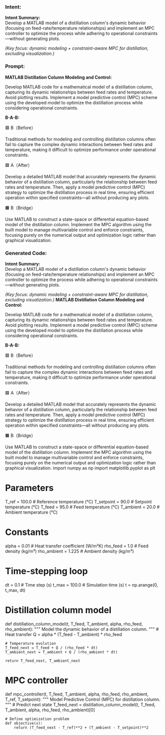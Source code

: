 ### Intent:
**Intent Summary:**  
Develop a MATLAB model of a distillation column's dynamic behavior (focusing on feed-rate/temperature relationships) and implement an MPC controller to optimize the process while adhering to operational constraints—without generating plots.  

*(Key focus: dynamic modeling + constraint-aware MPC for distillation, excluding visualization.)*

### Prompt:
**MATLAB Distillation Column Modeling and Control:**

Develop MATLAB code for a mathematical model of a distillation column, capturing its dynamic relationships between feed rates and temperature. Avoid plotting results.
Implement a model predictive control (MPC) scheme using the developed model to optimize the distillation process while considering operational constraints.

**B-A-B:**

🟥 B（Before）

Traditional methods for modeling and controlling distillation columns often fail to capture the complex dynamic interactions between feed rates and temperature, making it difficult to optimize performance under operational constraints.

🟩 A（After）

Develop a detailed MATLAB model that accurately represents the dynamic behavior of a distillation column, particularly the relationship between feed rates and temperature. Then, apply a model predictive control (MPC) strategy to optimize the distillation process in real time, ensuring efficient operation within specified constraints—all without producing any plots.

🟧 B（Bridge）

Use MATLAB to construct a state-space or differential equation-based model of the distillation column. Implement the MPC algorithm using the built model to manage multivariable control and enforce constraints, focusing purely on the numerical output and optimization logic rather than graphical visualization.

### Generated Code:
**Intent Summary:**  
Develop a MATLAB model of a distillation column's dynamic behavior (focusing on feed-rate/temperature relationships) and implement an MPC controller to optimize the process while adhering to operational constraints—without generating plots.  

*(Key focus: dynamic modeling + constraint-aware MPC for distillation, excluding visualization.)*
**MATLAB Distillation Column Modeling and Control:**

Develop MATLAB code for a mathematical model of a distillation column, capturing its dynamic relationships between feed rates and temperature. Avoid plotting results.
Implement a model predictive control (MPC) scheme using the developed model to optimize the distillation process while considering operational constraints.

**B-A-B:**

🟥 B（Before）

Traditional methods for modeling and controlling distillation columns often fail to capture the complex dynamic interactions between feed rates and temperature, making it difficult to optimize performance under operational constraints.

🟩 A（After）

Develop a detailed MATLAB model that accurately represents the dynamic behavior of a distillation column, particularly the relationship between feed rates and temperature. Then, apply a model predictive control (MPC) strategy to optimize the distillation process in real time, ensuring efficient operation within specified constraints—all without producing any plots.

🟧 B（Bridge）

Use MATLAB to construct a state-space or differential equation-based model of the distillation column. Implement the MPC algorithm using the built model to manage multivariable control and enforce constraints, focusing purely on the numerical output and optimization logic rather than graphical visualization.
import numpy as np
import matplotlib.pyplot as plt

# Parameters
T_ref = 100.0  # Reference temperature (°C)
T_setpoint = 90.0  # Setpoint temperature (°C)
T_feed = 95.0  # Feed temperature (°C)
T_ambient = 20.0  # Ambient temperature (°C)

# Constants
alpha = 0.01  # Heat transfer coefficient (W/m²K)
rho_feed = 1.0  # Feed density (kg/m³)
rho_ambient = 1.225  # Ambient density (kg/m³)

# Time-stepping loop
dt = 0.1  # Time step (s)
t_max = 100.0  # Simulation time (s)
t = np.arange(0, t_max, dt)

# Distillation column model
def distillation_column_model(t, T_feed, T_ambient, alpha, rho_feed, rho_ambient):
    """
    Model the dynamic behavior of a distillation column.
    """
    # Heat transfer
    Q = alpha * (T_feed - T_ambient) * rho_feed
    
    # Temperature evolution
    T_feed_next = T_feed + Q / (rho_feed * dt)
    T_ambient_next = T_ambient + Q / (rho_ambient * dt)
    
    return T_feed_next, T_ambient_next

# MPC controller
def mpc_controller(t, T_feed, T_ambient, alpha, rho_feed, rho_ambient, T_ref, T_setpoint):
    """
    Model Predictive Control (MPC) for distillation column.
    """
    # Predict next state
    T_feed_next = distillation_column_model(t, T_feed, T_ambient, alpha, rho_feed, rho_ambient)[0]
    
    # Define optimization problem
    def objective(x):
        return (T_feed_next - T_ref)**2 + (T_ambient - T_setpoint)**2
